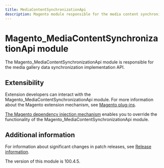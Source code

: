 ```yaml
---
title: MediaContentSynchronizationApi
description: Magento module responsible for the media content synchronization implementation API
---
```


# Magento_MediaContentSynchronizationApi module

The Magento_MediaContentSynchronizationApi module is responsible for the media gallery data synchronization implementation API.

## Extensibility

Extension developers can interact with the Magento_MediaContentSynchronizationApi module. For more information about the Magento extension mechanism, see [Magento plug-ins](https://developer.adobe.com/commerce/php/development/components/plugins/).

[The Magento dependency injection mechanism](https://developer.adobe.com/commerce/php/development/components/dependency-injection/) enables you to override the functionality of the Magento_MediaContentSynchronizationApi module.

## Additional information

For information about significant changes in patch releases, see [Release information](https://experienceleague.adobe.com/docs/commerce-operations/release/notes/overview.html).

<InlineAlert slots="text" />
The version of this module is 100.4.5.
